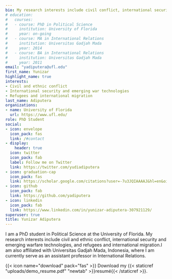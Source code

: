 ```yaml
---
bio: My research interests include civil conflict, international security and emerging warfare technologies, and refugees and international migration.
# education:
#   courses:
#   - course: PhD in Political Science
#     institution: University of Florida
#     year: on-going
#   - course: MA in International Relations
#     institution: Universitas Gadjah Mada
#     year: 2014
#   - course: BA in International Relations
#     institution: Universitas Gadjah Mada
#     year: 2011
email: "yadiputera@ufl.edu"
first_name: Yunizar
highlight_name: true
interests:
- Civil and ethnic conflict
- International security and emerging war technologies
- Refugees and international migration
last_name: Adiputera
organizations:
- name: University of Florida
  url: https://www.ufl.edu/
role: PhD Student
social:
- icon: envelope
  icon_pack: fas
  link: /#contact
- display:
    header: true
  icon: twitter
  icon_pack: fab
  label: Follow me on Twitter
  link: https://twitter.com/yudiadiputera
- icon: graduation-cap
  icon_pack: fas
  link: https://scholar.google.com/citations?user=-7u3JQIAAAAJ&hl=en&oi=ao
- icon: github
  icon_pack: fab
  link: https://github.com/yadiputera
- icon: linkedin
  icon_pack: fab
  link: https://www.linkedin.com/in/yunizar-adiputera-307921129/
superuser: true
title: Yunizar Adiputera
---
```


I am a PhD student in Political Science at the University of Florida. My research interests include civil and ethnic conflict, international security and emerging warfare technologies, and refugees and international migration.I am also affiliated with Universitas Gadjah Mada, Indonesia, where I am currently serve as an assistant professor in International Relations.

{{< icon name="download" pack="fas" >}} Download my {{< staticref "uploads/demo_resume.pdf" "newtab" >}}resumé{{< /staticref >}}.
